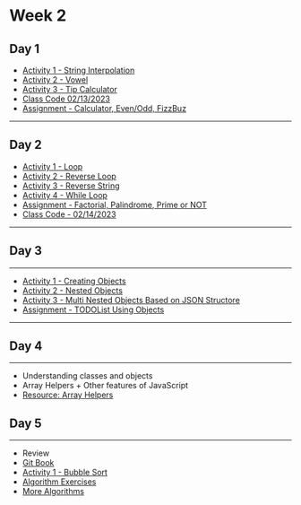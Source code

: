 # Week 2 

## Day 1

- [Activity 1 - String Interpolation](day2/activities/string-interop.md)
- [Activity 2 - Vowel](day2/activities/vowel.md)
- [Activity 3 - Tip Calculator](day2/activities/tip-calculator.md)
- [Class Code 02/13/2023](https://gist.github.com/azamsharp/e129f71e191260a4c2a5a927db4d7f5e)
- [Assignment - Calculator, Even/Odd, FizzBuz](day2/assignments/calc.md)

---

## Day 2 

- [Activity 1 - Loop](day3/activities/hello-loops.md)
- [Activity 2 - Reverse Loop](day3/activities/reverse-loop.md)
- [Activity 3 - Reverse String](day3/activities/reverse-string.md) 
- [Activity 4 - While Loop](day3/activities/while-loop.md)
- [Assignment - Factorial, Palindrome, Prime or NOT](day3/assignments/factorial.md)
- [Class Code - 02/14/2023](https://gist.github.com/azamsharp/6be2f8035fb985f303aede2845c370d1)

--- 
## Day 3 

---


- [Activity 1 - Creating Objects](day4/activities/creating-a-dictionary.md) 
- [Activity 2 - Nested Objects](day4/activities/nested-dictionaries.md) 
- [Activity 3 - Multi Nested Objects Based on JSON Structore](day4/activities/multi-nested-dict-json-structure.md) 
- [Assignment - TODOList Using Objects](day4/assignments/todolist-using-dictionaries.md)

---

## Day 4

---
- Understanding classes and objects 
- Array Helpers + Other features of JavaScript 
- [Resource: Array Helpers](https://medium.com/swlh/array-helper-methods-in-es6-28fc5e5a5dc9)


## Day 5

---

- Review 
- [Git Book](https://git-scm.com/book/en/v2)
- [Activity 1 - Bubble Sort](day5/activities/bubble-sort.md) 
- [Algorithm Exercises](day5/activities/algo.md)
- [More Algorithms](day5/code-downloads/pythonAlgos.zip) 


